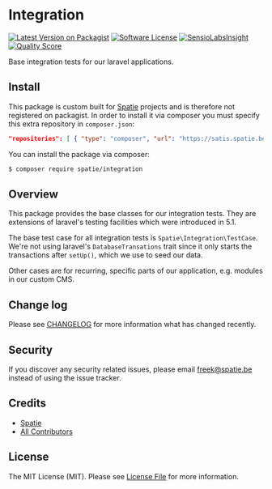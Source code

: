 # Integration

[![Latest Version on Packagist](https://img.shields.io/github/release/spatie-custom/integration.svg?style=flat-square)](https://packagist.org/packages/spatie-custom/integration)
[![Software License](https://img.shields.io/badge/license-MIT-brightgreen.svg?style=flat-square)](LICENSE.md)
[![SensioLabsInsight](https://img.shields.io/sensiolabs/i/0560c418-7a42-432f-af8e-b598b1aa8d28.svg?style=flat-square)](https://insight.sensiolabs.com/projects/0560c418-7a42-432f-af8e-b598b1aa8d28)
[![Quality Score](https://img.shields.io/scrutinizer/g/spatie-custom/integration.svg?style=flat-square)](https://scrutinizer-ci.com/g/spatie-custom/integration)

Base integration tests for our laravel applications.

## Install

This package is custom built for [Spatie](https://spatie.be) projects and is therefore not registered on packagist. 
In order to install it via composer you must specify this extra repository in `composer.json`:

```json
"repositories": [ { "type": "composer", "url": "https://satis.spatie.be/" } ]
```

You can install the package via composer:
``` bash
$ composer require spatie/integration
```

## Overview

This package provides the base classes for our integration tests. They are extensions of laravel's testing facilities which were introduced in 5.1.

The base test case for all integration tests is `Spatie\Integration\TestCase`. We're not using laravel's `DatabaseTransations` trait since it only starts the transactions after `setUp()`, which we use to seed our data.

Other cases are for recurring, specific parts of our application, e.g. modules in our custom CMS.

## Change log

Please see [CHANGELOG](CHANGELOG.md) for more information what has changed recently.

## Security

If you discover any security related issues, please email freek@spatie.be instead of using the issue tracker.

## Credits

- [Spatie](https://github.com/spatie)
- [All Contributors](../../contributors)

## License

The MIT License (MIT). Please see [License File](LICENSE.md) for more information.
